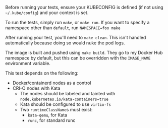 Before running your tests, ensure your KUBECONFIG is defined (if not using `~/.kube/config`) and your context is set.

To run the tests, simply run `make`, or `make run`. If you want to specify a namespace other than `default`, run `NAMESPACE=foo make`

After running your test, you'll need to `make clean`. This isn't handled automatically because doing so would nuke the pod logs.

The image is built and pushed using `make build`. They go to my Docker Hub namespace by default, but this can be overridden with the `IMAGE_NAME` environment variable.

This test depends on the following:
* Docker/containerd nodes as a control
* CRI-O nodes with Kata
  * The nodes should be labeled and tainted with `node.kubernetes.io/kata-containers=true`
  * Kata should be configured to use `virtio-fs`
  * Two `runtimeClassName`s must exist:
    * `kata-qemu`, for Kata
    * `runc`, for standard runc
